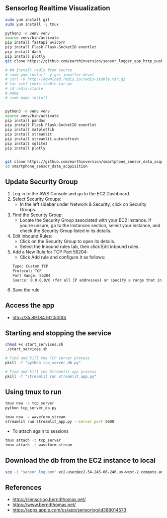 ## Sensorlog Realtime Visualization

```bash
sudo yum install git
sudo yum install -y tmux

python3 -m venv venv
source venv/bin/activate
pip install fastapi uvicorn
pip install Flask Flask-SocketIO eventlet
pip install dash
pip install plotly
git clone https://github.com/earthinversion/sensor_logger_app_http_push_server.git

# ## install redis from source
# sudo yum install -y gcc jemalloc-devel
# curl -O http://download.redis.io/redis-stable.tar.gz
# tar xzvf redis-stable.tar.gz
# cd redis-stable
# make
# sudo make install


python3 -m venv venv
source venv/bin/activate
pip install pandas
pip install Flask Flask-SocketIO eventlet
pip install matplotlib
pip install streamlit
pip install streamlit-autorefresh
pip install sqlite3
pip install plotly


git clone https://github.com/earthinversion/smartphone_sensor_data_acquisition.git
cd smartphone_sensor_data_acquisition

```


## Update Security Group
1. Log in to the AWS Console and go to the EC2 Dashboard.
1. Select Security Groups:
    - In the left sidebar under Network & Security, click on Security Groups.
1. Find the Security Group:
    - Locate the Security Group associated with your EC2 instance. If you're unsure, go to the Instances section, select your instance, and check the Security Group listed in its details.
1. Edit Inbound Rules:
    - Click on the Security Group to open its details.
    - Select the Inbound rules tab, then click Edit inbound rules.
1. Add a New Rule for TCP Port 56204:
    - Click Add rule and configure it as follows:
    ```bash
    Type: Custom TCP
    Protocol: TCP
    Port Range: 56204
    Source: 0.0.0.0/0 (for all IP addresses) or specify a range that includes your phone’s IP address if you want to restrict access.
    ```
1. Save the rule.


## Access the app
<!-- - http://54.245.66.246:5000/ -->
- http://35.89.184.162:5000/

## Starting and stopping the service
```bash
chmod +x start_services.sh
./start_services.sh
```

```bash
# Find and kill the TCP server process
pkill -f "python tcp_server_db.py"

# Find and kill the Streamlit app process
pkill -f "streamlit run streamlit_app.py"

```



## Using tmux to run
```bash
tmux new -s tcp_server
python tcp_server_db.py

tmux new -s waveform_stream
streamlit run streamlit_app.py --server.port 5000
```

- To attach again to sessions
```bash
tmux attach -t tcp_server
tmux attach -t waveform_stream
```

## Download the db from the EC2 instance to local
```bash
scp -i "sensor_log.pem" ec2-user@ec2-54-245-66-246.us-west-2.compute.amazonaws.com:/home/ec2-user/smartphone_sensor_data_acquisition/sensor_data.db .
```

## References
- https://sensorlog.berndthomas.net/
- https://www.berndthomas.net/
- https://apps.apple.com/us/app/sensorlog/id388014573